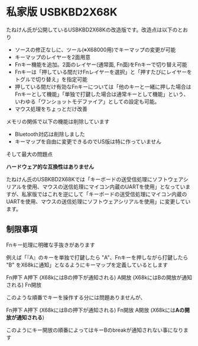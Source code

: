 # 私家版 USBKBD2X68K

たねけん氏が公開しているUSBKBD2X68Kの改造版です。改造点は以下のとおり

- ソースの修正なしに、ツール(※X68000用)でキーマップの変更が可能
- キーマップのレイヤーを2面用意
- Fnキー機能を追加。2面のレイヤー(通常面, Fn面)をFnキーで切り替え可能
- Fnキーは「押している間だけFnレイヤーを選択」と「押すたびにレイヤーをトグルで切り替え」を指定可能
- 押している間だけ有効なFnキーについては「他のキーと一緒に押した場合はFnキーとして機能」「単独で打鍵した場合は通常キーとして機能」という、いわゆる「ワンショットモデファイア」としての設定も可能。
- マウス処理をちょっとだけ改善


メモリの関係で以下の機能は削除しています

- Bluetooth対応は削除しました
- キーマップを自由に変更できるのでUS版は特に作っていません

そして最大の問題点

**ハードウェア的な互換性はありません**

たねけん氏のUSBKBD2X68Kでは「キーボードの送受信処理にソフトウェアシリアルを使用、マウスの送信処理にマイコン内蔵のUARTを使用」となっていますが、私家版ではこれを逆にして「キーボードの送受信処理にマイコン内蔵のUARTを使用、マウスの送信処理にソフトウェアシリアルを使用」に変更しています。


## 制限事項

Fnキー処理に明確な手抜きがあります

例えば「『A』のキーを単独で打鍵したら "A"、Fnキーを押しながら打鍵したら "B" をX68kに通知」となるようにキーマップを定義しているとします

Fn押下
A押下 (X68kにはBの押下が通知される)
A開放 (X68kにはBの開放が通知される)
Fn開放

このような順番でキーを操作する分には問題ありませんが、

Fn押下
A押下 (X68kにはBの押下が通知される)
Fn開放
A開放 (X68kには**Aの開放が通知される**)

このようにキー開放の順番によってはキーBのbreakが通知されない事になります
